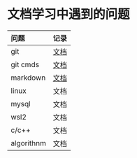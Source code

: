 # 文档学习中遇到的问题
|问题|记录|
|:---|:---:|
|git|[文档](./git.md)|
|git cmds|[文档](./git_commands.md)|
|markdown|[文档](https://htmlpreview.github.io/?https://github.com/apanda-xu/documents/blob/main/markdown.html)|
|linux|文档|
|mysql|文档|
|wsl2|文档|
|c/c++|文档|
|algorithnm|文档|
